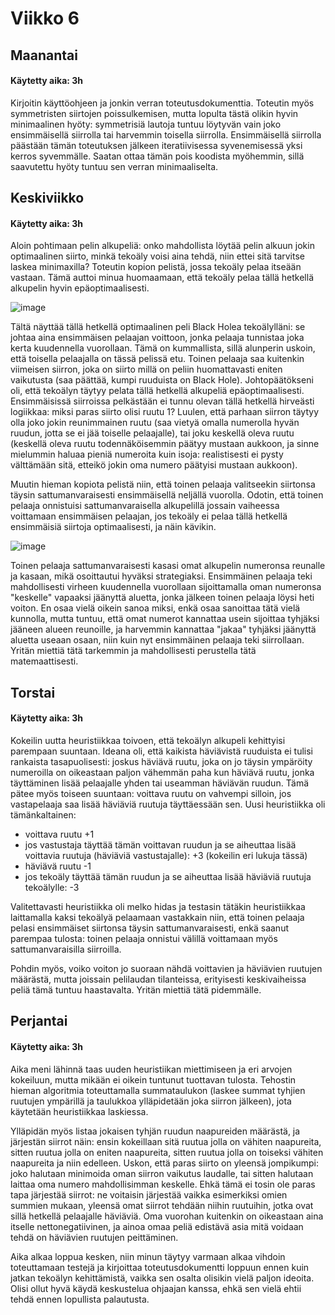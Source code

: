 # Viikko 6

## Maanantai
#### Käytetty aika: 3h

Kirjoitin käyttöohjeen ja jonkin verran toteutusdokumenttia. Toteutin myös symmetristen siirtojen poissulkemisen, mutta lopulta tästä olikin hyvin minimaalinen hyöty: symmetrisiä lautoja tuntuu löytyvän vain joko ensimmäisellä siirrolla tai harvemmin toisella siirrolla. Ensimmäisellä siirrolla päästään tämän toteutuksen jälkeen iteratiivisessa syvenemisessä yksi kerros syvemmälle. Saatan ottaa tämän pois koodista myöhemmin, sillä saavutettu hyöty tuntuu sen verran minimaaliselta.

## Keskiviikko
#### Käytetty aika: 3h

Aloin pohtimaan pelin alkupeliä: onko mahdollista löytää pelin alkuun jokin optimaalinen siirto, minkä tekoäly voisi aina tehdä, niin ettei sitä tarvitse laskea minimaxilla? Toteutin kopion pelistä, jossa tekoäly pelaa itseään vastaan. Tämä auttoi minua huomaamaan, että tekoäly pelaa tällä hetkellä alkupelin hyvin epäoptimaalisesti.

![image](https://github.com/user-attachments/assets/6769b6c1-2495-4a0e-bb17-ff51b8489871)

Tältä näyttää tällä hetkellä optimaalinen peli Black Holea tekoälylläni: se johtaa aina ensimmäisen pelaajan voittoon, jonka pelaaja tunnistaa joka kerta kuudennella vuorollaan. Tämä on kummallista, sillä alunperin uskoin, että toisella pelaajalla on tässä pelissä etu. Toinen pelaaja saa kuitenkin viimeisen siirron, joka on siirto millä on peliin huomattavasti eniten vaikutusta (saa päättää, kumpi ruuduista on Black Hole). Johtopäätökseni oli, että tekoälyn täytyy pelata tällä hetkellä alkupeliä epäoptimaalisesti. Ensimmäisissä siirroissa pelkästään ei tunnu olevan tällä hetkellä hirveästi logiikkaa: miksi paras siirto olisi ruutu 1? Luulen, että parhaan siirron täytyy olla joko jokin reunimmainen ruutu (saa vietyä omalla numerolla hyvän ruudun, jotta se ei jää toiselle pelaajalle), tai joku keskellä oleva ruutu (keskellä oleva ruutu todennäköisemmin päätyy mustaan aukkoon, ja sinne mielummin haluaa pieniä numeroita kuin isoja: realistisesti ei pysty välttämään sitä, etteikö jokin oma numero päätyisi mustaan aukkoon).

Muutin hieman kopiota pelistä niin, että toinen pelaaja valitseekin siirtonsa täysin sattumanvaraisesti ensimmäisellä neljällä vuorolla. Odotin, että toinen pelaaja onnistuisi sattumanvaraisella alkupelillä jossain vaiheessa voittamaan ensimmäisen pelaajan, jos tekoäly ei pelaa tällä hetkellä ensimmäisiä siirtoja optimaalisesti, ja näin kävikin.

![image](https://github.com/user-attachments/assets/9d409a15-ab86-4b7e-851c-495d234dc01c)

Toinen pelaaja sattumanvaraisesti kasasi omat alkupelin numeronsa reunalle ja kasaan, mikä osoittautui hyväksi strategiaksi. Ensimmäinen pelaaja teki mahdollisesti virheen kuudennella vuorollaan sijoittamalla oman numeronsa "keskelle" vapaaksi jäänyttä aluetta, jonka jälkeen toinen pelaaja löysi heti voiton. En osaa vielä oikein sanoa miksi, enkä osaa sanoittaa tätä vielä kunnolla, mutta tuntuu, että omat numerot kannattaa usein sijoittaa tyhjäksi jääneen alueen reunoille, ja harvemmin kannattaa "jakaa" tyhjäksi jäänyttä aluetta useaan osaan, niin kuin nyt ensimmäinen pelaaja teki siirrollaan. Yritän miettiä tätä tarkemmin ja mahdollisesti perustella tätä matemaattisesti.

## Torstai
#### Käytetty aika: 3h

Kokeilin uutta heuristiikkaa toivoen, että tekoälyn alkupeli kehittyisi parempaan suuntaan. Ideana oli, että kaikista häviävistä ruuduista ei tulisi rankaista tasapuolisesti: joskus häviävä ruutu, joka on jo täysin ympäröity numeroilla on oikeastaan paljon vähemmän paha kun häviävä ruutu, jonka täyttäminen lisää pelaajalle yhden tai useamman häviävän ruudun. Tämä pätee myös toiseen suuntaan: voittava ruutu on vahvempi silloin, jos vastapelaaja saa lisää häviäviä ruutuja täyttäessään sen. Uusi heuristiikka oli tämänkaltainen:
- voittava ruutu +1
- jos vastustaja täyttää tämän voittavan ruudun ja se aiheuttaa lisää voittavia ruutuja (häviäviä vastustajalle): +3 (kokeilin eri lukuja tässä)
- häviävä ruutu -1
- jos tekoäly täyttää tämän ruudun ja se aiheuttaa lisää häviäviä ruutuja tekoälylle: -3

Valitettavasti heuristiikka oli melko hidas ja testasin tätäkin heuristiikkaa laittamalla kaksi tekoälyä pelaamaan vastakkain niin, että toinen pelaaja pelasi ensimmäiset siirtonsa täysin sattumanvaraisesti, enkä saanut parempaa tulosta: toinen pelaaja onnistui välillä voittamaan myös sattumanvaraisilla siirroilla.

Pohdin myös, voiko voiton jo suoraan nähdä voittavien ja häviävien ruutujen määrästä, mutta joissain pelilaudan tilanteissa, erityisesti keskivaiheissa peliä tämä tuntuu haastavalta. Yritän miettiä tätä pidemmälle.

## Perjantai
#### Käytetty aika: 3h

Aika meni lähinnä taas uuden heuristiikan miettimiseen ja eri arvojen kokeiluun, mutta mikään ei oikein tuntunut tuottavan tulosta. Tehostin hieman algoritmia toteuttamalla summataulukon (laskee summat tyhjien ruutujen ympärillä ja taulukkoa ylläpidetään joka siirron jälkeen), jota käytetään heuristiikkaa laskiessa.

Ylläpidän myös listaa jokaisen tyhjän ruudun naapureiden määrästä, ja järjestän siirrot näin: ensin kokeillaan sitä ruutua jolla on vähiten naapureita, sitten ruutua jolla on eniten naapureita, sitten ruutua jolla on toiseksi vähiten naapureita ja niin edelleen. Uskon, että paras siirto on yleensä jompikumpi: joko halutaan minimoida oman siirron vaikutus laudalle, tai sitten halutaan laittaa oma numero mahdollisimman keskelle. Ehkä tämä ei tosin ole paras tapa järjestää siirrot: ne voitaisin järjestää vaikka esimerkiksi omien summien mukaan, yleensä omat siirrot tehdään niihin ruutuihin, jotka ovat sillä hetkellä pelaajalle häviäviä. Oma vuorohan kuitenkin on oikeastaan aina itselle nettonegatiivinen, ja ainoa omaa peliä edistävä asia mitä voidaan tehdä on häviävien ruutujen peittäminen.

Aika alkaa loppua kesken, niin minun täytyy varmaan alkaa vihdoin toteuttamaan testejä ja kirjoittaa toteutusdokumentti loppuun ennen kuin jatkan tekoälyn kehittämistä, vaikka sen osalta olisikin vielä paljon ideoita. Olisi ollut hyvä käydä keskustelua ohjaajan kanssa, ehkä sen vielä ehtii tehdä ennen lopullista palautusta.

